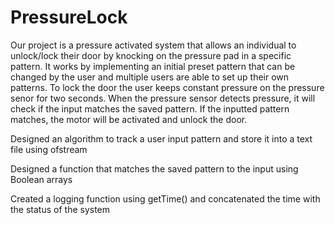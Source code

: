 # PressureLock
Our project is a pressure activated system that allows an individual to unlock/lock their door by knocking on the pressure pad in a specific pattern.  It works by implementing an initial preset pattern that can be changed by the user and multiple users are able to set up their own patterns. To lock the door the user keeps constant pressure on the pressure senor for two seconds. When the pressure sensor detects pressure, it will check if the input matches the saved pattern. If the inputted pattern matches, the motor will be activated and unlock the door.

Designed an algorithm to track a user input pattern and store it into a text file using ofstream

Designed a function that matches the saved pattern to the input using  Boolean arrays

Created a logging function using getTime() and concatenated the time with the status of the system
